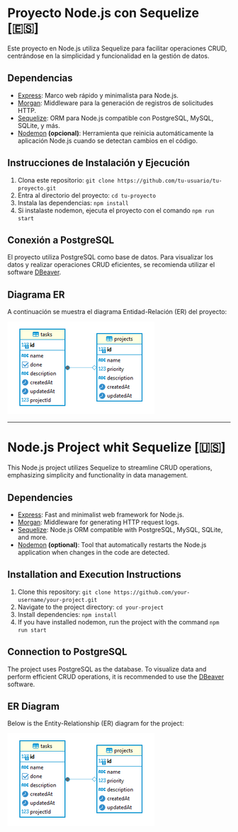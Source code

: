 # Proyecto Node.js con Sequelize [🇪🇸]

Este proyecto en Node.js utiliza Sequelize para facilitar operaciones CRUD, centrándose en la simplicidad y funcionalidad en la gestión de datos.

## Dependencias

- [Express](https://www.npmjs.com/package/express): Marco web rápido y minimalista para Node.js.
- [Morgan](https://www.npmjs.com/package/morgan): Middleware para la generación de registros de solicitudes HTTP.
- [Sequelize](https://www.npmjs.com/package/sequelize): ORM para Node.js compatible con PostgreSQL, MySQL, SQLite, y más. 
- [Nodemon](https://www.npmjs.com/package/nodemon) **(opcional)**: Herramienta que reinicia automáticamente la aplicación Node.js cuando se detectan cambios en el código.

## Instrucciones de Instalación y Ejecución

1. Clona este repositorio: `git clone https://github.com/tu-usuario/tu-proyecto.git`
2. Entra al directorio del proyecto: `cd tu-proyecto`
3. Instala las dependencias: `npm install`
4. Si instalaste nodemon, ejecuta el proyecto con el comando `npm run start`

## Conexión a PostgreSQL

El proyecto utiliza PostgreSQL como base de datos. Para visualizar los datos y realizar operaciones CRUD eficientes, se recomienda utilizar el software [DBeaver](https://dbeaver.io/).

## Diagrama ER

A continuación se muestra el diagrama Entidad-Relación (ER) del proyecto:

![Diagrama ER](ER_diagram.PNG)
___

# Node.js Project whit Sequelize [🇺🇸]
This Node.js project utilizes Sequelize to streamline CRUD operations, emphasizing simplicity and functionality in data management.

## Dependencies
- [Express](https://www.npmjs.com/package/express): Fast and minimalist web framework for Node.js.
- [Morgan](https://www.npmjs.com/package/morgan): Middleware for generating HTTP request logs.
- [Sequelize](https://www.npmjs.com/package/sequelize): Node.js ORM compatible with PostgreSQL, MySQL, SQLite, and more.
- [Nodemon](https://www.npmjs.com/package/nodemon) **(optional)**: Tool that automatically restarts the Node.js application when changes in the code are detected.

## Installation and Execution Instructions

1.  Clone this repository: `git clone https://github.com/your-username/your-project.git`
2.  Navigate to the project directory: `cd your-project`
3.  Install dependencies: `npm install`
4.  If you have installed nodemon, run the project with the command `npm run start`

## Connection to PostgreSQL

The project uses PostgreSQL as the database. To visualize data and perform efficient CRUD operations, it is recommended to use the [DBeaver](https://dbeaver.io/) software.

## ER Diagram

Below is the Entity-Relationship (ER) diagram for the project:

![Diagrama ER](ER_diagram.PNG)
